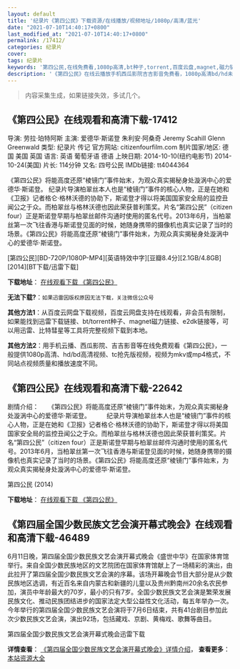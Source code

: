 ```yaml
---
layout: default
title: '纪录片《第四公民》下载资源/在线播放/视频地址/1080p/高清/蓝光'
date: "2021-07-10T14:40:17+0800"
last_modified_at: "2021-07-10T14:40:17+0800"
permalink: /17412/
categories: 纪录片
cover:
tags: 纪录片
keywords: '第四公民,在线免费看,1080p高清,bt种子,torrent,百度云盘,magnet,磁力链,迅雷下载资源'
description: '《第四公民》在线云播放手机西瓜影院吉吉影音免费看，1080p高清bd/hd未删减完整版和tc抢先枪版，mkv/mp4格式，附带bt/torrent种子、magnet/磁力链、百度云盘、网盘资源迅雷下载链接'
---
```


>内容采集生成，如果链接失效，多试几个。


## 《第四公民》在线观看和高清下载-17412

导演: 劳拉·珀特阿斯 主演: 爱德华·斯诺登 朱利安·阿桑奇 Jeremy Scahill Glenn Greenwald 类型: 纪录片 传记 官方网站: citizenfourfilm.com 制片国家/地区: 德国 美国 英国 语言: 英语 葡萄牙语 德语 上映日期: 2014-10-10(纽约电影节) 2014-10-24(美国) 片长: 114分钟 又名: 四号公民 IMDb链接: tt4044364

《第四公民》将能高度还原“棱镜门”事件始末，为观众真实揭秘身处漩涡中心的爱德华·斯诺登。 纪录片导演柏翠丝本人也是“棱镜门”事件的核心人物，正是在她和《卫报》记者格仑·格林沃德的协助下，斯诺登才得以将美国国家安全局的监控丑闻公之于众。而柏翠丝与格林沃德也因此荣获普利策奖。片名“第四公民”（citizen four）正是斯诺登早期与柏翠丝邮件沟通时使用的匿名代号。2013年6月，当柏翠丝第一次飞往香港与斯诺登见面的时候，她随身携带的摄像机也真实记录了当时的场景。《第四公民》将能高度还原“棱镜门”事件始末，为观众真实揭秘身处漩涡中心的爱德华·斯诺登。


[第四公民][BD-720P/1080P-MP4][英语特效中字][豆瓣8.4分][2.1GB/4.8GB][2014][BT下载/迅雷下载]

**下载地址**： [在线观看下载 《第四公民》](https://www.btdx8.com/torrent/citizenfour_2014.html) 


**无法下载?**：`如果迅雷因版权原因无法下载，关注微信公众号 `

**其他方法1**：从百度云网盘下载视频，百度云网盘支持在线观看，非会员有限制，如果能找到迅雷下载链接、bt/torrent种子、magnet磁力链接、e2dk链接等，可以用迅雷、比特彗星等工具将完整视频下载到本地。

**其他方法2**：用手机云播、西瓜影院、吉吉影音等在线免费观看《第四公民》，一般提供1080p高清、hd/bd高清视频、tc抢先版视频，视频为mkv或mp4格式，不同站点视频质量和播放速度不同。


## 《第四公民》在线观看和高清下载-22642

剧情介绍：　　《第四公民》将能高度还原“棱镜门”事件始末，为观众真实揭秘身处漩涡中心的爱德华·斯诺登。  　　纪录片导演柏翠丝本人也是“棱镜门”事件的核心人物，正是在她和《卫报》记者格仑·格林沃德的协助下，斯诺登才得以将美国国家安全局的监控丑闻公之于众。而柏翠丝与格林沃德也因此荣获普利策奖。片名“第四公民”（citizen four）正是斯诺登早期与柏翠丝邮件沟通时使用的匿名代号。2013年6月，当柏翠丝第一次飞往香港与斯诺登见面的时候，她随身携带的摄像机也真实记录了当时的场景。《第四公民》将能高度还原“棱镜门”事件始末，为观众真实揭秘身处漩涡中心的爱德华·斯诺登。


第四公民 (2014)

**下载地址**： [在线观看下载 《第四公民》](https://www.btbtdy.me/btdy/dy352.html) 


## 《第四届全国少数民族文艺会演开幕式晚会》在线观看和高清下载-46489

6月11日晚，第四届全国少数民族文艺会演开幕式晚会《盛世中华》在国家体育馆举行。来自全国少数民族地区的文艺院团在国家体育馆献上了一场精彩的演出，由此拉开了第四届全国少数民族文艺会演的序幕。该场开幕晚会节目大部分是从少数民族地区选调，有近百名来自内蒙古和新疆的儿童以及贵州黔南州20余名农民参加，演员中年龄最大的70岁，最小的只有7岁。全国少数民族文艺会演是繁荣发展民族文化、推动民族团结进步的国家法定大型公益性文化活动，每五年举办一次。今年举行的第四届全国少数民族文艺会演将于7月6日结束，共有41台剧目参加此次少数民族文艺会演，演出92场，包括藏戏、京剧、黄梅戏、歌舞等曲目。<br />


第四届全国少数民族文艺会演开幕式晚会迅雷下载

**详情查看**： [《第四届全国少数民族文艺会演开幕式晚会》详情介绍](/movie/46489/)， **查看更多**：[本站资源大全](/movie/t/all/)

